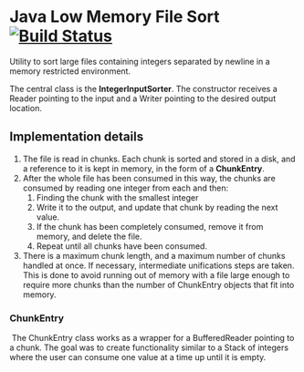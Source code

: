 # Java Low Memory File Sort [![Build Status](https://travis-ci.org/JoaoPedroPinheiro/java-low-memory-sort.svg?branch=master)](https://travis-ci.org/JoaoPedroPinheiro/java-low-memory-sort) 

Utility to sort large files containing integers separated by newline in a memory restricted environment.

The central class is the **IntegerInputSorter**. The constructor receives a Reader pointing to the input and a Writer pointing to the desired output location.

## Implementation details

1. The file is read in chunks. Each chunk is sorted and stored in a disk, and a reference to it is kept in memory, in the form of a **ChunkEntry**.
2. After the whole file has been consumed in this way, the chunks are consumed by reading one integer from each and then:
   1. Finding the chunk with the smallest integer
   2. Write it to the output, and update that chunk by reading the next value. 
   3. If the chunk has been completely consumed, remove it from memory, and delete the file.
   4. Repeat until all chunks have been consumed. 
3. There is a maximum chunk length, and a maximum number of chunks handled at once. If necessary, intermediate unifications steps are taken. This is done to avoid running out of memory with a file large enough to require more chunks than the number of ChunkEntry objects that fit into memory. 

### ChunkEntry

​	The ChunkEntry class works as a wrapper for a BufferedReader pointing to a chunk. The goal was to create functionality similar to a Stack of integers where the user can consume one value at a time up until it is empty. 
